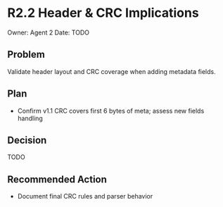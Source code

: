 # R2.2 Header & CRC Implications

Owner: Agent 2
Date: TODO

## Problem
Validate header layout and CRC coverage when adding metadata fields.

## Plan
- Confirm v1.1 CRC covers first 6 bytes of meta; assess new fields handling

## Decision
TODO

## Recommended Action
- Document final CRC rules and parser behavior

